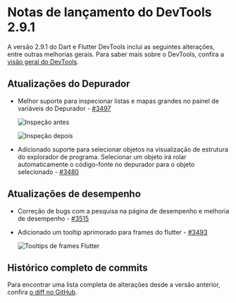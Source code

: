 # Notas de lançamento do DevTools 2.9.1

A versão 2.9.1 do Dart e Flutter DevTools
inclui as seguintes alterações, entre outras melhorias gerais.
Para saber mais sobre o DevTools, confira a
[visão geral do DevTools](https://docs.flutter.dev/tools/devtools).

## Atualizações do Depurador

* Melhor suporte para inspecionar listas e mapas grandes no
  painel de variáveis do Depurador - [#3497](https://github.com/flutter/devtools/pull/3497)

  ![Inspeção antes](/tools/devtools/release-notes/images-2.9.1/image1.png "Inspeção antes")

  ![Inspeção depois](/tools/devtools/release-notes/images-2.9.1/image2.png "Inspeção depois")

* Adicionado suporte para selecionar objetos na visualização de estrutura do explorador
  de programa. Selecionar um objeto irá rolar automaticamente o código-fonte
  no depurador para o objeto selecionado -
  [#3480](https://github.com/flutter/devtools/pull/3480)

## Atualizações de desempenho

* Correção de bugs com a pesquisa na página de desempenho e melhoria de
  desempenho - [#3515](https://github.com/flutter/devtools/pull/3515)
* Adicionado um tooltip aprimorado para frames do flutter -
  [#3493](https://github.com/flutter/devtools/pull/3493)

  ![Tooltips de frames Flutter](/tools/devtools/release-notes/images-2.9.1/image3.png "Tooltips de frames Flutter")

## Histórico completo de commits

Para encontrar uma lista completa de alterações desde a versão anterior,
confira
[o diff no GitHub](https://github.com/flutter/devtools/compare/v2.8.0...v2.9.1).

